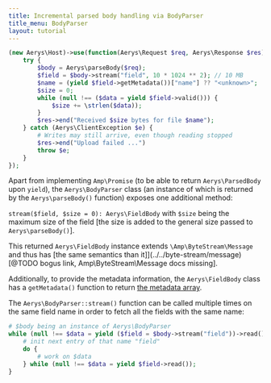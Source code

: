 ```yaml
---
title: Incremental parsed body handling via BodyParser
title_menu: BodyParser
layout: tutorial
---
```


```php
(new Aerys\Host)->use(function(Aerys\Request $req, Aerys\Response $res) {
	try {
		$body = Aerys\parseBody($req);
		$field = $body->stream("field", 10 * 1024 ** 2); // 10 MB
		$name = (yield $field->getMetadata())["name"] ?? "<unknown>";
		$size = 0;
		while (null !== ($data = yield $field->valid())) {
			$size += \strlen($data));
		}
		$res->end("Received $size bytes for file $name");
	} catch (Aerys\ClientException $e) {
		# Writes may still arrive, even though reading stopped
		$res->end("Upload failed ...")
		throw $e;
	}
});
```

Apart from implementing `Amp\Promise` (to be able to return `Aerys\ParsedBody` upon `yield`), the `Aerys\BodyParser` class (an instance of which is returned by the `Aerys\parseBody()` function) exposes one additional method:

`stream($field, $size = 0): Aerys\FieldBody` with `$size` being the maximum size of the field [the size is added to the general size passed to `Aerys\parseBody()`].

This returned `Aerys\FieldBody` instance extends `\Amp\ByteStream\Message` and thus has [the same semantics than it]](../../byte-stream/message) [@TODO bogus link, Amp\ByteStream\Message docs missing].

Additionally, to provide the metadata information, the `Aerys\FieldBody` class has a `getMetadata()` function to return [the metadata array](../http/request-body.html).

The `Aerys\BodyParser::stream()` function can be called multiple times on the same field name in order to fetch all the fields with the same name:

```php
# $body being an instance of Aerys\BodyParser
while (null !== $data = yield ($field = $body->stream("field"))->read()) {
	# init next entry of that name "field"
	do {
		# work on $data
	} while (null !== $data = yield $field->read());
}
```